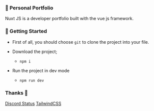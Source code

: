 ### 👋 Personal Portfolio

Nuxt JS is a developer portfolio built with the vue js framework.


### 🔧 Getting  Started
 - First of all, you should choose `git` to clone the project into your file. 

 - Download the project;
     - `npm i`
 - Run the project in dev mode
     - `npm run dev`

### Thanks 🙏
[Discord Status](https://github.com/Phineas/lanyard) 
[TailwindCSS](https://tailwindcss.com/) 
